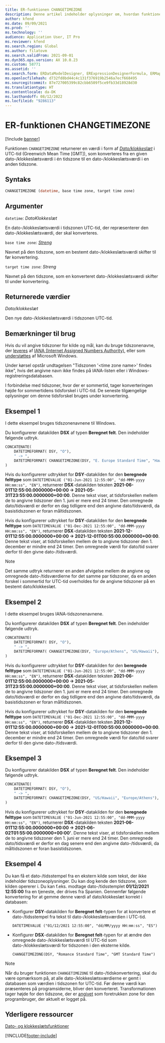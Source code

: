 ```yaml
---
title: ER-funktionen CHANGETIMEZONE
description: Denne artikel indeholder oplysninger om, hvordan funktionen CHANGETIMEZONE til elektronisk rapportering (ER) skal anvendes.
author: kfend
ms.date: 09/09/2021
ms.prod: ''
ms.technology: ''
audience: Application User, IT Pro
ms.reviewer: kfend
ms.search.region: Global
ms.author: filatovm
ms.search.validFrom: 2021-09-01
ms.dyn365.ops.version: AX 10.0.23
ms.custom: 58771
ms.assetid: ''
ms.search.form: ERDataModelDesigner, ERExpressionDesignerFormula, ERMappedFormatDesigner, ERModelMappingDesigner
ms.openlocfilehash: d732fd8bd44c4c131f376919b2546a7ecf668495
ms.sourcegitcommit: 87e727005399c82cbb6509f5ce9fb33d18928d30
ms.translationtype: HT
ms.contentlocale: da-DK
ms.lasthandoff: 08/12/2022
ms.locfileid: "9286113"
---
```

# <a name="changetimezone-er-function"></a>ER-funktionen CHANGETIMEZONE

[!include [banner](../includes/banner.md)]

Funktionen `CHANGETIMEZONE` returnerer en værdi i form af *[Dato/klokkeslæt](er-formula-supported-data-types-primitive.md#datetime)* i UTC-tid (Greenwich Mean Time \[GMT\]), som konverteres fra en given dato-/klokkeslætsværdi i én tidszone til en dato-/klokkeslætsværdi i en anden tidszone.

## <a name="syntax"></a>Syntaks

```vb
CHANGETIMEZONE (datetime, base time zone, target time zone)
```

## <a name="arguments"></a>Argumenter

`datetime`: *DatoKlokkeslæt*

En dato-/klokkeslætsværdi i tidszonen UTC-tid, der repræsenterer den dato-/klokkeslætsværdi, der skal konverteres.

`base time zone`: *[Streng](er-formula-supported-data-types-primitive.md#string)*

Navnet på den tidszone, som en bestemt dato-/klokkeslætsværdi skifter til før konvertering.

`target time zone`: *Streng*

Navnet på den tidszone, som en konverteret dato-/klokkeslætsværdi skifter til under konvertering.

## <a name="return-values"></a>Returnerede værdier

*Dato/klokkeslæt*

Den nye dato-/klokkeslætsværdi i tidszonen UTC-tid.

## <a name="usage-notes"></a>Bemærkninger til brug

Hvis du vil angive tidszoner for kilde og mål, kan du bruge tidszonenavne, der [leveres](https://data.iana.org/time-zones/releases/) af [IANA (Internet Assigned Numbers Authority)](https://www.iana.org/), eller som [understøttes](/windows-hardware/manufacture/desktop/default-time-zones) af Microsoft Windows.

Under kørsel opstår undtagelsen "Tidszonen '\<time zone name\>' findes ikke", hvis det angivne navn ikke findes på IANA-listen eller i Windows-registreringsdatabasen.

I forbindelse med tidszoner, hvor der er sommertid, tager konverteringen højde for sommertidens tidsforskel i UTC-tid. De seneste tilgængelige oplysninger om denne tidsforskel bruges under konvertering.

## <a name="example-1"></a>Eksempel 1

I dette eksempel bruges tidszonenavnene til Windows.

Du konfigurerer datakilden **DSX** af typen **Beregnet felt**. Den indeholder følgende udtryk.

```vb
CONCATENATE(
    DATETIMEFORMAT( DSY, "O"), 
    " -> ", 
    DATETIMEFORMAT( CHANGETIMEZONE(DSY, "E. Europe Standard Time", "Hawaiian Standard Time"), "O")
)
```

Hvis du konfigurerer udtrykket for **DSY**-datakilden for den **beregnede felttype** som `DATETIMEVALUE ("01-Jun-2021 12:55:00", "dd-MMM-yyyy HH:mm:ss", "EN")`, returnerer **DSX**-datakilden teksten **2021-06-01T12:55:00.0000000+00:00 -> 2021-05-31T23:55:00.0000000+00:00**. Denne tekst viser, at tidsforskellen mellem de to angivne tidszoner den 1. juni er mere end 24 timer. Den omregnede dato/tidsværdi er derfor en dag tidligere end den angivne dato/tidsværdi, da basistidszonen er foran måltidszonen.

Hvis du konfigurerer udtrykket for **DSY**-datakilden for den **beregnede felttype** som `DATETIMEVALUE ("01-Dec-2021 12:55:00", "dd-MMM-yyyy HH:mm:ss", "EN")`, returnerer **DSX**-datakilden teksten **2021-12-01T12:55:00.0000000+00:00 -> 2021-12-01T00:55:00.0000000+00:00**. Denne tekst viser, at tidsforskellen mellem de to angivne tidszoner den 1. december er mindre end 24 timer. Den omregnede værdi for dato/tid svarer derfor til den givne dato-/tidsværdi.

> [!NOTE]
> Det samme udtryk returnerer en anden afvigelse mellem de angivne og omregnede dato-/tidsværdierne for det samme par tidszoner, da en anden forskel i sommertid for UTC-tid overholdes for de angivne tidszoner på en bestemt dato/klokkeslæt.

## <a name="example-2"></a>Eksempel 2

I dette eksempel bruges IANA-tidszonenavnene.

Du konfigurerer datakilden **DSX** af typen **Beregnet felt**. Den indeholder følgende udtryk.

```vb
CONCATENATE(
    DATETIMEFORMAT( DSY, "O"), 
    " -> ", 
    DATETIMEFORMAT( CHANGETIMEZONE(DSY, "Europe/Athens", "US/Hawaii"), "O")
)
```

Hvis du konfigurerer udtrykket for **DSY**-datakilden for den **beregnede felttype** som `DATETIMEVALUE ("01-Jun-2021 12:55:00", "dd-MMM-yyyy HH:mm:ss", "EN")`, returnerer **DSX**-datakilden teksten **2021-06-01T12:55:00.0000000+00:00 -> 2021-05-31T23:55:00.0000000+00:00**. Denne tekst viser, at tidsforskellen mellem de to angivne tidszoner den 1. juni er mere end 24 timer. Den omregnede dato/tidsværdi er derfor en dag tidligere end den angivne dato/tidsværdi, da basistidszonen er foran måltidszonen.

Hvis du konfigurerer udtrykket for **DSY**-datakilden for den **beregnede felttype** som `DATETIMEVALUE ("01-Dec-2021 12:55:00", "dd-MMM-yyyy HH:mm:ss", "EN")`, returnerer **DSX**-datakilden teksten **2021-12-01T12:55:00.0000000+00:00 -> 2021-12-01T00:55:00.0000000+00:00**. Denne tekst viser, at tidsforskellen mellem de to angivne tidszoner den 1. december er mindre end 24 timer. Den omregnede værdi for dato/tid svarer derfor til den givne dato-/tidsværdi.

## <a name="example-3"></a>Eksempel 3

Du konfigurerer datakilden **DSX** af typen **Beregnet felt**. Den indeholder følgende udtryk.

```vb
CONCATENATE(
    DATETIMEFORMAT( DSY, "O"), 
    " -> ", 
    DATETIMEFORMAT( CHANGETIMEZONE(DSY, "US/Hawaii", "Europe/Athens"), "O")
)
```

Hvis du konfigurerer udtrykket for **DSY**-datakilden for den **beregnede felttype** som `DATETIMEVALUE ("01-Jun-2021 12:55:00", "dd-MMM-yyyy HH:mm:ss", "EN")`, returnerer **DSX**-datakilden teksten **2021-06-01T12:55:00.0000000+00:00 -> 2021-06-02T01:55:00.0000000+00:00'**. Denne tekst viser, at tidsforskellen mellem de to angivne tidszoner den 1. juni er mere end 24 timer. Den omregnede dato/tidsværdi er derfor en dag senere end den angivne dato-/tidsværdi, da måltidszonen er foran basistidszonen.

## <a name="example-4"></a>Eksempel 4

Du kan få et dato-/tidsstempel fra en ekstern kilde som tekst, der ikke indeholder tidszoneoplysninger. Du kan dog kende den tidszone, som kilden opererer i. Du kan f.eks. modtage dato-/tidsstemplet **01/12/2021 12:55:00** fra en tjeneste, der drives fra Spanien. Gennemfør følgende konvertering for at gemme denne værdi af dato/klokkeslæt korrekt i databasen:

- Konfigurer **DSY**-datakilden for **Beregnet felt**-typen for at konvertere et dato-/tidsstempel fra tekst til dato-/klokkeslætsværdien i UTC-tid.

    `DATETIMEVALUE ("01/12/2021 12:55:00", "dd/MM/yyyy HH:mm:ss", "ES")`

- Konfigurer **DSX**-datakilden for **Beregnet felt**-typen for at ændre den omregnede dato-/klokkeslætsværdi til UTC-tid som dato-/klokkeslætsværdi for tidszonen i den eksterne kilde.

    `CHANGETIMEZONE(DSY, "Romance Standard Time", "GMT Standard Time")`

> [!NOTE]
> Når du bruger funktionen `CHANGETIMEZONE` til dato-/tidskonvertering, skal du være opmærksom på, at alle dato-/klokkeslætsværdierne er gemt i databasen som værdien i tidszonen for UTC-tid. Før denne værdi kan præsenteres på programsiderne, bliver den konverteret. Transformationen tager højde for den tidszone, der er [angivet](../../fin-ops/organization-administration/tasks/set-users-preferred-time-zone.md) som foretrukken zone for den programbruger, der aktuelt er logget på.

## <a name="additional-resources"></a>Yderligere ressourcer

[Dato- og klokkeslætsfunktioner](er-functions-category-datetime.md)

[!INCLUDE[footer-include](../../../includes/footer-banner.md)]
